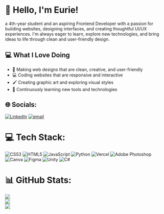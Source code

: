 # 👋 Hello, I'm Eurie!

a 4th-year student and an aspiring Frontend Developer with a passion for building websites, designing interfaces, and creating thoughtful UI/UX experiences. I'm always eager to learn, explore new technologies, and bring ideas to life through clean and user-friendly design.

## 💻 What I Love Doing
- 🎨 Making web designs that are clean, creative, and user-friendly  
- 💻 Coding websites that are responsive and interactive  
- 🖌️ Creating graphic art and exploring visual styles  
- 🌱 Continuously learning new tools and technologies


## 🌐 Socials:

[![LinkedIn](https://img.shields.io/badge/LinkedIn-%230077B5.svg?logo=linkedin&logoColor=white)](https://linkedin.com/in/https://www.linkedin.com/in/euriemanaig/) [![email](https://img.shields.io/badge/Email-D14836?logo=gmail&logoColor=white)](mailto:euriemae03@gmail.com)

# 💻 Tech Stack:

![CSS3](https://img.shields.io/badge/css3-%231572B6.svg?style=for-the-badge&logo=css3&logoColor=white) ![HTML5](https://img.shields.io/badge/html5-%23E34F26.svg?style=for-the-badge&logo=html5&logoColor=white) ![JavaScript](https://img.shields.io/badge/javascript-%23323330.svg?style=for-the-badge&logo=javascript&logoColor=%23F7DF1E) ![Python](https://img.shields.io/badge/python-3670A0?style=for-the-badge&logo=python&logoColor=ffdd54) ![Vercel](https://img.shields.io/badge/vercel-%23000000.svg?style=for-the-badge&logo=vercel&logoColor=white) ![Adobe Photoshop](https://img.shields.io/badge/adobe%20photoshop-%2331A8FF.svg?style=for-the-badge&logo=adobe%20photoshop&logoColor=white) ![Canva](https://img.shields.io/badge/Canva-%2300C4CC.svg?style=for-the-badge&logo=Canva&logoColor=white) ![Figma](https://img.shields.io/badge/figma-%23F24E1E.svg?style=for-the-badge&logo=figma&logoColor=white) ![Unity](https://img.shields.io/badge/unity-%23000000.svg?style=for-the-badge&logo=unity&logoColor=white) ![C#](https://img.shields.io/badge/c%23-%23239120.svg?style=for-the-badge&logo=csharp&logoColor=white)

# 📊 GitHub Stats:

![](https://github-readme-stats.vercel.app/api?username=euraye&theme=rose_pine&hide_border=false&include_all_commits=false&count_private=false)<br/>
![](https://nirzak-streak-stats.vercel.app/?user=euraye&theme=rose_pine&hide_border=false)<br/>
![](https://github-readme-stats.vercel.app/api/top-langs/?username=euraye&theme=rose_pine&hide_border=false&include_all_commits=false&count_private=false&layout=compact)

<!-- Proudly created with GPRM ( https://gprm.itsvg.in ) -->
